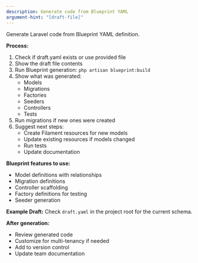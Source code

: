 ```yaml
---
description: Generate code from Blueprint YAML
argument-hint: "[draft-file]"
---
```


Generate Laravel code from Blueprint YAML definition.

**Process:**
1. Check if draft.yaml exists or use provided file
2. Show the draft file contents
3. Run Blueprint generation: `php artisan blueprint:build`
4. Show what was generated:
   - Models
   - Migrations
   - Factories
   - Seeders
   - Controllers
   - Tests
5. Run migrations if new ones were created
6. Suggest next steps:
   - Create Filament resources for new models
   - Update existing resources if models changed
   - Run tests
   - Update documentation

**Blueprint features to use:**
- Model definitions with relationships
- Migration definitions
- Controller scaffolding
- Factory definitions for testing
- Seeder generation

**Example Draft:**
Check `draft.yaml` in the project root for the current schema.

**After generation:**
- Review generated code
- Customize for multi-tenancy if needed
- Add to version control
- Update team documentation
